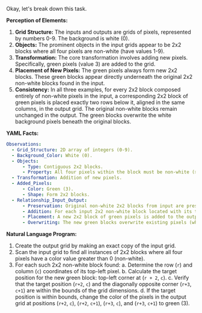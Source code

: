 Okay, let's break down this task.

**Perception of Elements:**

1.  **Grid Structure:** The inputs and outputs are grids of pixels, represented by numbers 0-9. The background is white (0).
2.  **Objects:** The prominent objects in the input grids appear to be 2x2 blocks where all four pixels are non-white (have values 1-9).
3.  **Transformation:** The core transformation involves adding new pixels. Specifically, green pixels (value 3) are added to the grid.
4.  **Placement of New Pixels:** The green pixels always form new 2x2 blocks. These green blocks appear directly underneath the original 2x2 non-white blocks found in the input.
5.  **Consistency:** In all three examples, for every 2x2 block composed entirely of non-white pixels in the input, a corresponding 2x2 block of green pixels is placed exactly two rows below it, aligned in the same columns, in the output grid. The original non-white blocks remain unchanged in the output. The green blocks overwrite the white background pixels beneath the original blocks.

**YAML Facts:**


```yaml
Observations:
  - Grid_Structure: 2D array of integers (0-9).
  - Background_Color: White (0).
  - Objects:
      - Type: Contiguous 2x2 blocks.
      - Property: All four pixels within the block must be non-white (> 0).
  - Transformation: Addition of new pixels.
  - Added_Pixels:
      - Color: Green (3).
      - Shape: Form 2x2 blocks.
  - Relationship_Input_Output:
      - Preservation: Original non-white 2x2 blocks from input are preserved in the output.
      - Addition: For each input 2x2 non-white block located with its top-left corner at (row `r`, column `c`).
      - Placement: A new 2x2 block of green pixels is added to the output grid with its top-left corner at (row `r+2`, column `c`).
      - Overwriting: The new green blocks overwrite existing pixels (which are white background pixels in the examples) at their target locations.
```


**Natural Language Program:**

1.  Create the output grid by making an exact copy of the input grid.
2.  Scan the input grid to find all instances of 2x2 blocks where all four pixels have a color value greater than 0 (non-white).
3.  For each such 2x2 non-white block found:
    a.  Determine the row (`r`) and column (`c`) coordinates of its top-left pixel.
    b.  Calculate the target position for the new green block: top-left corner at (`r + 2`, `c`).
    c.  Verify that the target position (`r+2`, `c`) and the diagonally opposite corner (`r+3`, `c+1`) are within the bounds of the grid dimensions.
    d.  If the target position is within bounds, change the color of the pixels in the output grid at positions (`r+2`, `c`), (`r+2`, `c+1`), (`r+3`, `c`), and (`r+3`, `c+1`) to green (3).